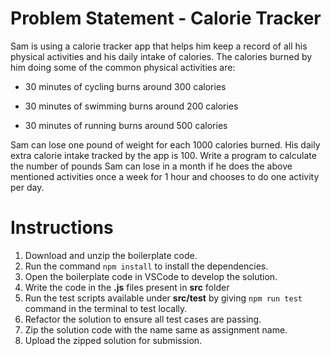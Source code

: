 # Problem Statement - Calorie Tracker

Sam is using a calorie tracker app that helps him keep a record of all his physical activities and his daily intake of calories. The calories burned by him doing some of the common physical activities are:​​

- 30 minutes of cycling burns around 300 calories​​

- 30 minutes of swimming burns around 200 calories​​

- 30 minutes of running burns around 500 calories​​

Sam can lose one pound of weight for each 1000 calories burned. His daily extra calorie intake tracked by the app is 100.​​
Write a program to calculate the number of pounds Sam can lose in a month if he does the above mentioned activities once a week for 1 hour and chooses to do one activity per day.​

# Instructions

1. Download and unzip the boilerplate code.
2. Run the command `npm install` to install the dependencies.
3. Open the boilerplate code in VSCode to develop the solution.
4. Write the code in the **.js** files present in **src** folder
5. Run the test scripts available under **src/test** by giving `npm run test` command in the terminal to test locally.
6. Refactor the solution to ensure all test cases are passing.
7. Zip the solution code with the name same as assignment name.
8. Upload the zipped solution for submission.

